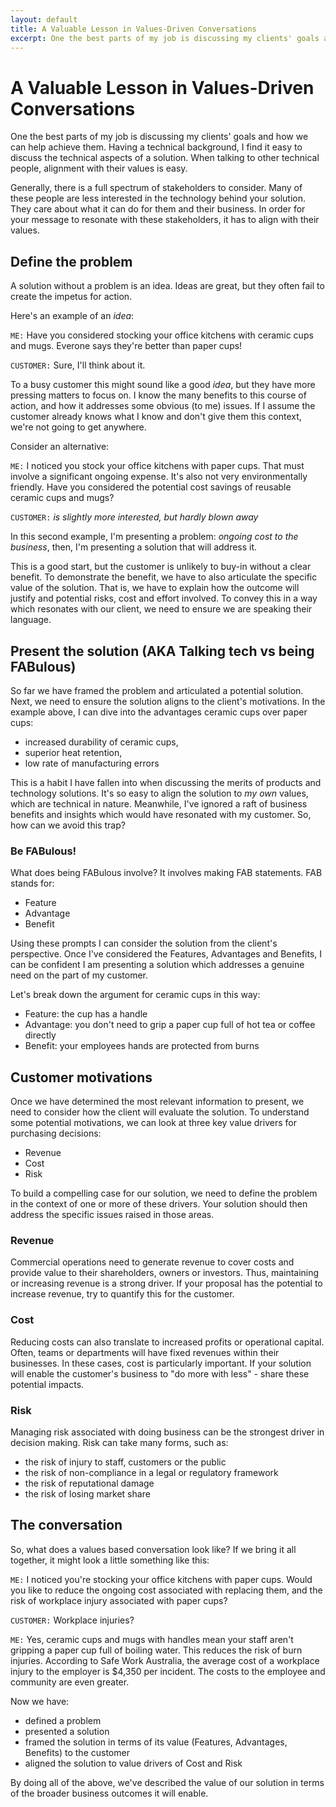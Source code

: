 ```yaml
---
layout: default
title: A Valuable Lesson in Values-Driven Conversations
excerpt: One the best parts of my job is discussing my clients' goals and how we can help achieve them. Having a technical background, I find it easy to discuss the technical aspects of a solution. When talking to other technical people, alignment with their values is easy. Generally, there is a full spectrum of stakeholders to consider. Many of these people are less interested in the technology behind your solution. They care about what it can do for them and their business. In order for your message to resonate with these stakeholders, it has to align with their values.
---
```

# A Valuable Lesson in Values-Driven Conversations

One the best parts of my job is discussing my clients' goals and how we can help achieve them. Having a technical background, I find it easy to discuss the technical aspects of a solution. When talking to other technical people, alignment with their values is easy. 

Generally, there is a full spectrum of stakeholders to consider. Many of these people are less interested in the technology behind your solution. They care about what it can do for them and their business. In order for your message to resonate with these stakeholders, it has to align with their values.

## Define the problem
A solution without a problem is an idea. Ideas are great, but they often fail to create the impetus for action.

Here's an example of an *idea*:

`ME:` Have you considered stocking your office kitchens with ceramic cups and mugs. Everone says they're better than paper cups!

`CUSTOMER:` Sure, I'll think about it.

To a busy customer this might sound like a good *idea*, but they have more pressing matters to focus on. I know the many benefits to this course of action, and how it addresses some obvious (to me) issues. If I assume the customer already knows what I know and don't give them this context, we're not going to get anywhere.

Consider an alternative:

`ME:` I noticed you stock your office kitchens with paper cups. That must involve a significant ongoing expense. It's also not very environmentally friendly. Have you considered the potential cost savings of reusable ceramic cups and mugs?

`CUSTOMER:` *_is slightly more interested, but hardly blown away_*

In this second example, I'm presenting a problem: _ongoing cost to the business_, then, I'm presenting a solution that will address it.

This is a good start, but the customer is unlikely to buy-in without a clear benefit. To demonstrate the benefit, we have to also articulate the specific value of the solution. That is, we have to explain how the outcome will justify and potential risks, cost and effort involved. To convey this in a way which resonates with our client, we need to ensure we are speaking their language.

## Present the solution (AKA Talking tech vs being FABulous) 
So far we have framed the problem and articulated a potential solution. Next, we need to ensure the solution aligns to the client's motivations.
In the example above, I can dive into the advantages ceramic cups over paper cups:
* increased durability of ceramic cups,
* superior heat retention,
* low rate of manufacturing errors

This is a habit I have fallen into when discussing the merits of products and technology solutions. It's so easy to align the solution to *my own* values, which are technical in nature. Meanwhile, I've ignored a raft of business benefits and insights which would have resonated with my customer. So, how can we avoid this trap?

### Be FABulous!

What does being FABulous involve? It involves making FAB statements. FAB stands for:
* Feature 
* Advantage 
* Benefit

Using these prompts I can consider the solution from the client's perspective. Once I've considered the Features, Advantages and Benefits, I can be confident I am presenting a solution which addresses a genuine need on the part of my customer. 

Let's break down the argument for ceramic cups in this way:
* Feature: the cup has a handle
* Advantage: you don't need to grip a paper cup full of hot tea or coffee directly
* Benefit: your employees hands are protected from burns

## Customer motivations 
Once we have determined the most relevant information to present, we need to consider how the client will evaluate the solution.
To understand some potential motivations, we can look at three key value drivers for purchasing decisions:
* Revenue
* Cost
* Risk

To build a compelling case for our solution, we need to define the problem in the context of one or more of these drivers. Your solution should then address the specific issues raised in those areas.
### Revenue 

Commercial operations need to generate revenue to cover costs and provide value to their shareholders, owners or investors. Thus, maintaining or increasing revenue is a strong driver. If your proposal has the potential to increase revenue, try to quantify this for the customer.

### Cost 

Reducing costs can also translate to increased profits or operational capital. Often, teams or departments will have fixed revenues within their businesses. In these cases, cost is particularly important. If your solution will enable the customer's business to "do more with less" - share these potential impacts. 

### Risk 

Managing risk associated with doing business can be the strongest driver in decision making. Risk can take many forms, such as:
* the risk of injury to staff, customers or the public
* the risk of non-compliance in a legal or regulatory framework
* the risk of reputational damage
* the risk of losing market share

## The conversation

So, what does a values based conversation look like? If we bring it all together, it might look a little something like this:

`ME:` I noticed you're stocking your office kitchens with paper cups. Would you like to reduce the ongoing cost associated with replacing them, and the risk of workplace injury associated with paper cups?

`CUSTOMER:` Workplace injuries?

`ME:` Yes, ceramic cups and mugs with handles mean your staff aren't gripping a paper cup full of boiling water. This reduces the risk of burn injuries. According to Safe Work Australia, the average cost of a workplace injury to the employer is $4,350 per incident. The costs to the employee and community are even greater.

Now we have:
* defined a problem
* presented a solution
* framed the solution in terms of its value (Features, Advantages, Benefits) to the customer
* aligned the solution to value drivers of Cost and Risk
  
By doing all of the above, we've described the value of our solution in terms of the broader business outcomes it will enable.
